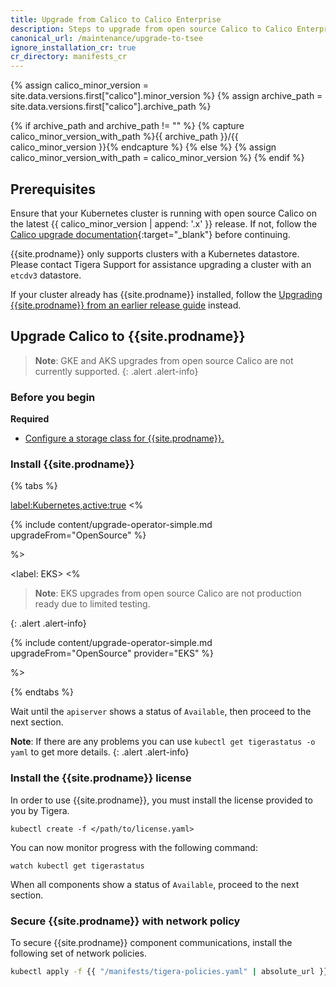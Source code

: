 ```yaml
---
title: Upgrade from Calico to Calico Enterprise
description: Steps to upgrade from open source Calico to Calico Enterprise.
canonical_url: /maintenance/upgrade-to-tsee
ignore_installation_cr: true
cr_directory: manifests_cr
---
```


{% assign calico_minor_version = site.data.versions.first["calico"].minor_version %}
{% assign archive_path = site.data.versions.first["calico"].archive_path %}

{% if archive_path and archive_path != "" %}
{% capture calico_minor_version_with_path %}{{ archive_path }}/{{ calico_minor_version }}{% endcapture %}
{% else %}
{% assign calico_minor_version_with_path = calico_minor_version %}
{% endif %}

## Prerequisites

Ensure that your Kubernetes cluster is running with open source Calico on the latest {{ calico_minor_version | append: '.x' }} release.
If not, follow the [Calico upgrade documentation](https://docs.projectcalico.org/{{calico_minor_version_with_path}}/maintenance/kubernetes-upgrade){:target="_blank"} before continuing.

{{site.prodname}} only supports clusters with a Kubernetes datastore.
Please contact Tigera Support for assistance upgrading a cluster with an `etcdv3` datastore.

If your cluster already has {{site.prodname}} installed, follow the [Upgrading {{site.prodname}} from an earlier release guide]({{site.baseurl}}/maintenance/kubernetes-upgrade-tsee) instead.


## Upgrade Calico to {{site.prodname}}

> **Note**: GKE and AKS upgrades from open source Calico are not currently supported.
{: .alert .alert-info}

### Before you begin

**Required**

- [Configure a storage class for {{site.prodname}}.]({{site.baseurl}}/getting-started/create-storage)

### Install {{site.prodname}}

{% tabs %}

<label:Kubernetes,active:true>
<%

{% include content/upgrade-operator-simple.md upgradeFrom="OpenSource" %}

%>

<label: EKS>
<%

> **Note**: EKS upgrades from open source Calico are not production ready due to limited testing.
>
{: .alert .alert-info}

{% include content/upgrade-operator-simple.md upgradeFrom="OpenSource" provider="EKS" %}

%>

{% endtabs %}

Wait until the `apiserver` shows a status of `Available`, then proceed to the next section.

**Note**: If there are any problems you can use `kubectl get tigerastatus -o yaml` to get more details.
{: .alert .alert-info}

### Install the {{site.prodname}} license

In order to use {{site.prodname}}, you must install the license provided to you by Tigera.

```
kubectl create -f </path/to/license.yaml>
```

You can now monitor progress with the following command:

```
watch kubectl get tigerastatus
```

When all components show a status of `Available`, proceed to the next section.

### Secure {{site.prodname}} with network policy

To secure {{site.prodname}} component communications, install the following set of network policies.

```bash
kubectl apply -f {{ "/manifests/tigera-policies.yaml" | absolute_url }}
```
